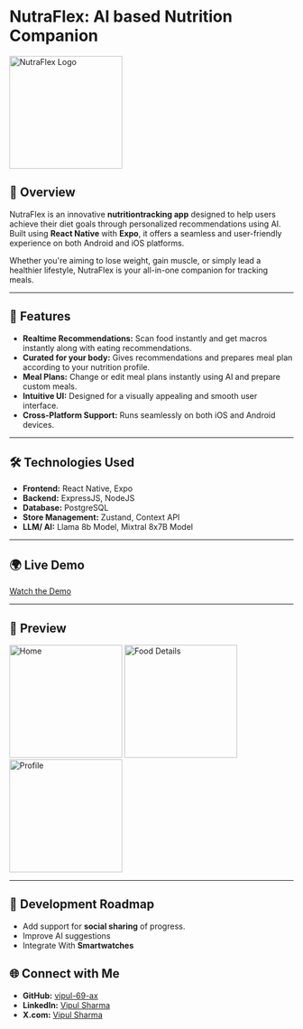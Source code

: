 # **NutraFlex: AI based Nutrition Companion**

<img src="https://github.com/user-attachments/assets/4d87e9e9-4005-47ea-a875-93289f03ef26" alt="NutraFlex Logo" width="200"/>  

## 🚀 **Overview**

NutraFlex is an innovative **nutritiontracking app** designed to help users achieve their diet goals through personalized recommendations using AI. Built using **React Native** with **Expo**, it offers a seamless and user-friendly experience on both Android and iOS platforms.

Whether you're aiming to lose weight, gain muscle, or simply lead a healthier lifestyle, NutraFlex is your all-in-one companion for tracking meals.

---

## 🌟 **Features**
- **Realtime Recommendations:** Scan food instantly and get macros instantly along with eating recommendations. 
- **Curated for your body:** Gives recommendations and prepares meal plan according to your nutrition profile.
- **Meal Plans:** Change or edit meal plans instantly using AI and prepare custom meals.
- **Intuitive UI:** Designed for a visually appealing and smooth user interface.
- **Cross-Platform Support:** Runs seamlessly on both iOS and Android devices.

---


## 🛠️ **Technologies Used**
- **Frontend:** React Native, Expo
- **Backend:** ExpressJS, NodeJS
- **Database:** PostgreSQL
- **Store Management:** Zustand, Context API
- **LLM/ AI:** Llama 8b Model, Mixtral 8x7B Model

---

## 🌍 **Live Demo**
[Watch the Demo](https://youtu.be/-oa-3I-O6jg)  

---

## 🎥 **Preview**

<img src="https://github.com/user-attachments/assets/da966cdf-0130-4260-920f-baeb692b4e64" alt="Home" width="200"/>  
<img src="https://github.com/user-attachments/assets/490fa21c-c8cc-4080-9e39-daf50854991d" alt="Food Details" width="200"/>  
<img src="https://github.com/user-attachments/assets/49a17268-335d-4d8c-9ac7-aa0f4d731331" alt="Profile" width="200"/>  

---

## 🚧 **Development Roadmap**
- Add support for **social sharing** of progress.
- Improve AI suggestions
- Integrate With **Smartwatches**

## 🌐 **Connect with Me**
- **GitHub:** [vipul-69-ax](https://github.com/vipul-69-ax)
- **LinkedIn:** [Vipul Sharma](https://linkedin.com/in/vipulsharma2004)
- **X.com:** [Vipul Sharma](https://x.com/VIPULSHARM91651)


